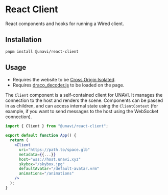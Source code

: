 # React Client

React components and hooks for running a Wired client.

## Installation

```bash
pnpm install @unavi/react-client
```

## Usage

- Requires the website to be [Cross Origin Isolated](https://web.dev/coop-coep/).
- Requires [draco_decoder.js](https://github.com/google/draco/tree/master/javascript/example) to be loaded on the page.

The `Client` component is a self-contained client for UNAVI. It manages the connection to the host and renders the scene. Components can be passed in as children, and can access internal state using the `ClientContext` (for example, if you want to send messages to the host using the WebSocket connection).

```jsx
import { Client } from "@unavi/react-client";

export default function App() {
  return (
    <Client
      uri="https://path.to/space.glb"
      metadata={{...}}
      host="wss://host.unavi.xyz"
      skybox="/skybox.jpg"
      defaultAvatar="/default-avatar.vrm"
      animations="/animations"
    />
  );
}
```

